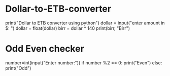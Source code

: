 # Dollar-to-ETB-converter
print("Dollar to ETB converter using python")
dollar = input("enter amount in $: ")
dollar = float(dollar)
birr = dollar * 140
print(birr, "Birr")
# Odd Even checker
number=int(input("Enter number:"))
if number %2 == 0:
    print("Even")
else:
    print("Odd")
